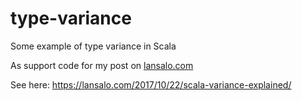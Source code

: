 # type-variance
Some example of type variance in Scala

As support code for my post on [lansalo.com](https://lansalo.com/2017/10/22/scala-variance-explained/)

See here: https://lansalo.com/2017/10/22/scala-variance-explained/

